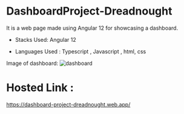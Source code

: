 # DashboardProject-Dreadnought

It is a web page made using Angular 12 for showcasing a dashboard.

* Stacks Used:
    Angular 12

* Languages Used :
    Typescript , Javascript , html, css

Image of dashboard:
  ![dashboard](https://user-images.githubusercontent.com/84333011/191497295-c8684541-ed57-4875-98d8-39fb16315ffa.PNG)


# Hosted Link :
https://dashboard-project-dreadnought.web.app/
